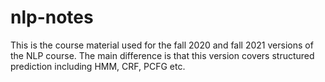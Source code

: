 # nlp-notes
This is the course material used for the fall 2020 and fall 2021 versions of the NLP course. The main difference is that this version covers structured prediction including HMM, CRF, PCFG etc.
